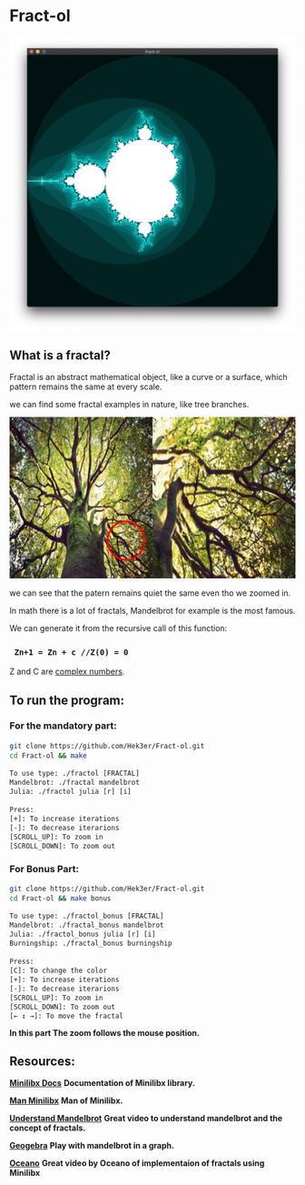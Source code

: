 # Fract-ol

![fractal](/img/mandelbrot.png?raw=true)

## What is a fractal?
Fractal is an abstract mathematical object, like a curve or a surface, which pattern
remains the same at every scale.

we can find some fractal examples in nature, like tree branches.

![example_tree](/img/example.png?raw=true)

we can see that the patern remains quiet the same even tho we zoomed in.

In math there is a lot of fractals, Mandelbrot for example is the most famous.

We can generate it from the recursive call of this function:

### ``` Zn+1 = Zn + c //Z(0) = 0```

Z and C are [complex numbers](https://en.wikipedia.org/wiki/Complex_number). 

## To run the program:

### For the mandatory part:
```bash
git clone https://github.com/Hek3er/Fract-ol.git
cd Fract-ol && make
```

```
To use type: ./fractol [FRACTAL]
Mandelbrot: ./fractal mandelbrot
Julia: ./fractol julia [r] [i]

Press:
[+]: To increase iterations
[-]: To decrease iterarions
[SCROLL_UP]: To zoom in
[SCROLL_DOWN]: To zoom out
```
### For Bonus Part:
```bash
git clone https://github.com/Hek3er/Fract-ol.git
cd Fract-ol && make bonus
```

```
To use type: ./fractol_bonus [FRACTAL]
Mandelbrot: ./fractal_bonus mandelbrot
Julia: ./fractol_bonus julia [r] [i]
Burningship: ./fractal_bonus burningship

Press:
[C]: To change the color
[+]: To increase iterations
[-]: To decrease iterarions
[SCROLL_UP]: To zoom in
[SCROLL_DOWN]: To zoom out
[← ↕ →]: To move the fractal
```
**In this part The zoom follows the mouse position.**

## Resources:

[**Minilibx Docs**](https://harm-smits.github.io/42docs/libs/minilibx) **Documentation of Minilibx library.**

[**Man Minilibx**](https://qst0.github.io/ft_libgfx/man_mlx.html) **Man of Minilibx.**

[**Understand Mandelbrot**](https://www.youtube.com/watch?v=FFftmWSzgmk&t=426s) **Great video to understand mandelbrot and the concept of fractals.**

[**Geogebra**](https://www.geogebra.org/m/mfewjrek) **Play with mandelbrot in a graph.**

[**Oceano**](https://youtu.be/ANLW1zYbLcs?feature=shared) **Great video by Oceano of implementaion of fractals using Minilibx**

